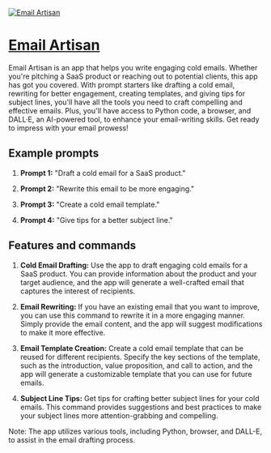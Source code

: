 [![Email Artisan](https://files.oaiusercontent.com/file-jMJa5IKKgqHuBunbF254ADhX?se=2123-10-16T21%3A21%3A05Z&sp=r&sv=2021-08-06&sr=b&rscc=max-age%3D31536000%2C%20immutable&rscd=attachment%3B%20filename%3D7f082c94-bffe-4b9b-9430-986027fa09b1.png&sig=qnC1LWdlfOzjv5/5Ec4MRxCuQy3YwjS%2BGAvtPR3NK8I%3D)](https://chat.openai.com/g/g-fUyGkPnv7-email-artisan)

# [Email Artisan](https://chat.openai.com/g/g-fUyGkPnv7-email-artisan)

Email Artisan is an app that helps you write engaging cold emails. Whether you're pitching a SaaS product or reaching out to potential clients, this app has got you covered. With prompt starters like drafting a cold email, rewriting for better engagement, creating templates, and giving tips for subject lines, you'll have all the tools you need to craft compelling and effective emails. Plus, you'll have access to Python code, a browser, and DALL·E, an AI-powered tool, to enhance your email-writing skills. Get ready to impress with your email prowess!

## Example prompts

1. **Prompt 1:** "Draft a cold email for a SaaS product."

2. **Prompt 2:** "Rewrite this email to be more engaging."

3. **Prompt 3:** "Create a cold email template."

4. **Prompt 4:** "Give tips for a better subject line."

## Features and commands

1. **Cold Email Drafting:** Use the app to draft engaging cold emails for a SaaS product. You can provide information about the product and your target audience, and the app will generate a well-crafted email that captures the interest of recipients.

2. **Email Rewriting:** If you have an existing email that you want to improve, you can use this command to rewrite it in a more engaging manner. Simply provide the email content, and the app will suggest modifications to make it more effective.

3. **Email Template Creation:** Create a cold email template that can be reused for different recipients. Specify the key sections of the template, such as the introduction, value proposition, and call to action, and the app will generate a customizable template that you can use for future emails.

4. **Subject Line Tips:** Get tips for crafting better subject lines for your cold emails. This command provides suggestions and best practices to make your subject lines more attention-grabbing and compelling.

Note: The app utilizes various tools, including Python, browser, and DALL-E, to assist in the email drafting process.